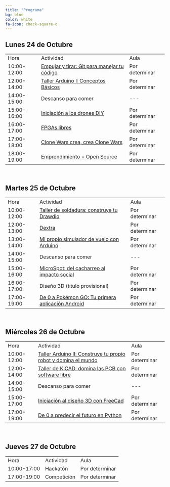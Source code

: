 ```yaml
---
title: "Programa"
bg: blue
color: white
fa-icon: check-square-o
---
```



## Lunes 24 de Octubre

<div class="table-responsive">
  <table class="table">
    <tbody>
      <tr><td>Hora</td><td>Actividad</td><td>Aula</td></tr>
      <tr><td>10:00-12:00</td><td><a href="#git">Empujar y tirar&#58; Git para manejar tu código</a></td><td>Por determinar</td></tr>
      <tr><td>12:00-14:00</td><td><a href="#arduino1">Taller Arduino I: Conceptos Básicos</a></td><td>Por determinar</td></tr>
      <tr><td>14:00-15:00</td><td>Descanso para comer</td><td>---</td></tr>
      <tr><td>15:00-16:00</td><td><a href="#drones">Iniciación a los drones DIY</a></td><td>Por determinar</td></tr>
      <tr><td>16:00-17:00</td><td><a href="#fpgas">FPGAs libres</a></td><td>Por determinar</td></tr>
      <tr><td>17:00-18:00</td><td><a href="#clonewars">Clone Wars crea, crea Clone Wars</a></td><td>Por determinar</td></tr>
      <tr><td>18:00-19:00</td><td><a href="#emprender">Emprendimiento + Open Source</a></td><td>Por determinar</td></tr>
  </tbody>
</table>
</div>
<br>

## Martes 25 de Octubre

<div class="table-responsive">
  <table class="table">
    <tbody>
    <tr><td>Hora</td><td>Actividad</td><td>Aula</td></tr>
    <tr><td>10:00-12:00</td><td><a href="#drones">Taller de soldadura: construye tu Drawdio</a></td><td>Por determinar</td></tr>
    <tr><td>12:00-13:00</td><td><a href="#dextra">Dextra</a></td><td>Por determinar</td></tr>
    <tr><td>13:00-14:00</td><td><a href="#vuelo">Mi propio simulador de vuelo con Arduino</a></td><td>Por determinar</td></tr>
    <tr><td>14:00-15:00</td><td>Descanso para comer</td><td>---</td></tr>
    <tr><td>15:00-16:00</td><td><a href="#microspot">MicroSpot: del cacharreo al impacto social</a></td><td>Por determinar</td></tr>
    <tr><td>16:00-17:00</td><td>Diseño 3D (título provisional)</td><td>Por determinar</td></tr>
    <tr><td>17:00-19:00</td><td><a href="#android">De 0 a Pokémon GO&#58; Tu primera aplicación Android</a></td><td>Por determinar</td></tr>
    </tbody>
  </table>
</div>
<br>

## Miércoles 26 de Octubre

<div class="table-responsive">
  <table class="table">
    <tbody>
      <tr><td>Hora</td><td>Actividad</td><td>Aula</td></tr>
      <tr><td>10:00-12:00</td><td><a href="#arduino2">Taller Arduino II&#58; Construye tu propio robot y domina el mundo</a></td><td>Por determinar</td></tr>
      <tr><td>12:00-14:00</td><td><a href="#kicad">Taller de KiCAD: domina las PCB con software libre</a></td><td>Por determinar</td></tr>
      <tr><td>14:00-15:00</td><td>Descanso para comer</td><td>---</td></tr>
      <tr><td>15:00-17:00</td><td><a href="#freecad">Iniciación al diseño 3D con FreeCad</a></td><td>Por determinar</td></tr>
      <tr><td>17:00-19:00</td><td><a href="#python">De 0 a predecir el futuro en Python</a></td><td>Por determinar</td></tr>
  </tbody>
  </table>
</div>
<br>

## Jueves 27 de Octubre

<div class="table-responsive">
  <table class="table">
    <tbody>
      <tr><td>Hora</td><td>Actividad</td><td>Aula</td></tr>
      <tr><td>10:00-17:00</td><td>Hackatón</td><td>Por determinar</td></tr>
      <tr><td>17:00-19:00</td><td>Competición</td><td>Por determinar</td></tr>
    </tbody>
  </table>